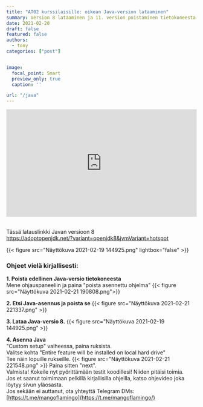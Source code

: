 ```yaml
---
title: "AT02 kurssilaisille: oikean Java-version lataaminen"
summary: Version 8 lataaminen ja 11. version poistaminen tietokoneesta.
date: 2021-02-20
draft: false
featured: false
authors:
  - tony
categories: ["post"]


image:
  focal_point: Smart
  preview_only: true
  caption: ''

url: "/java"
---
```

<div style="position: relative; padding-bottom: 56.25%; height: 0;"><iframe src="https://www.loom.com/embed/08347d9eb59c4704a52675e336b3d346" frameborder="0" webkitallowfullscreen mozallowfullscreen allowfullscreen style="position: absolute; top: 0; left: 0; width: 100%; height: 100%;"></iframe></div>


<br>

Tässä latauslinkki Javan versioon 8  
https://adoptopenjdk.net/?variant=openjdk8&jvmVariant=hotspot

{{< figure src="Näyttökuva 2021-02-19 144925.png" lightbox="false" >}}

### Ohjeet vielä kirjallisesti:  
**1. Poista edellinen Java-versio tietokoneesta**   
Mene ohjauspaneeliin ja paina "poista asennettu ohjelma"
{{< figure src="Näyttökuva 2021-02-21 190808.png">}}

**2. Etsi Java-asennus ja poista se**
{{< figure src="Näyttökuva 2021-02-21 221337.png" >}}

**3. Lataa Java-versio 8.**
{{< figure src="Näyttökuva 2021-02-19 144925.png" >}}

**4. Asenna Java**  
"Custom setup" vaiheessa, paina ruksista.  
Valitse kohta "Entire feature will be installed on local hard drive"  
Tee näin lopuille rukseille.
{{< figure src="Näyttökuva 2021-02-21 221548.png" >}}
Paina sitten "next".  
Valmista! Kokeile nyt pyörittämään testit koodillesi! Niiden pitäisi toimia.  
Jos et saanut toimimaan pelkillä kirjallisilla ohjeilla, katso ohjevideo joka löytyy sivun yläosasta.  
Jos sekään ei auttanut, ota yhteyttä Telegram DMs:  
[https://t.me/mangoflamingo](https://t.me/mangoflamingo/)